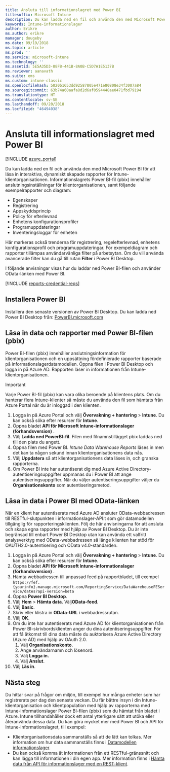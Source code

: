 ```yaml
---
title: Ansluta till informationslagret med Power BI
titlesuffix: Microsoft Intune
description: Du kan ladda ned en fil och använda den med Microsoft Power BI för att läsa in interaktiva och dynamiskt skapade rapporter för Microsoft Intune-klientorganisationen.
keywords: Intune-informationslager
author: Erikre
ms.author: erikre
manager: dougeby
ms.date: 09/19/2018
ms.topic: article
ms.prod: ''
ms.service: microsoft-intune
ms.technology: ''
ms.assetid: 5E5A35D3-88F8-441B-8A0B-C5D7A1E5137B
ms.reviewer: aanavath
ms.suite: ems
ms.custom: intune-classic
ms.openlocfilehash: 5020b1653dd92587805e471e80808e34f3007a84
ms.sourcegitcommit: 63b74a60aafa8d2d6af0594448ae0471fbd79194
ms.translationtype: HT
ms.contentlocale: sv-SE
ms.lasthandoff: 09/20/2018
ms.locfileid: "46494038"
---
```

# <a name="connect-to-the-data-warehouse-with-power-bi"></a>Ansluta till informationslagret med Power BI

[!INCLUDE [azure_portal](./includes/azure_portal.md)]

Du kan ladda ned en fil och använda den med Microsoft Power BI för att läsa in interaktiva, dynamiskt skapade rapporter för Intune-klientorganisationen. Informationslagrets Power BI-fil (pbix) innehåller anslutningsinställningar för klientorganisationen, samt följande exempelrapporter och diagram:  

  -  Egenskaper
  -  Registrering
  -  Appskyddsprincip
  -  Policy för efterlevnad
  -  Enhetens konfigurationsprofiler
  -  Programuppdateringar
  -  Inventeringsloggar för enheten

Här markeras också trenderna för registrering, regelefterlevnad, enhetens konfigurationsprofil och programuppdateringar. För exempeldiagram och rapporter tillämpas användarvänliga filter på arbetsytan. Om du vill använda avancerade filter kan du gå till rutan **Filter** i Power BI Desktop.

I följande anvisningar visas hur du laddar ned Power BI-filen och använder OData-länken med Power BI.

[!INCLUDE [reports-credential-reqs](./includes/reports-credential-reqs.md)]

## <a name="install-power-bi"></a>Installera Power BI

Installera den senaste versionen av Power BI Desktop. Du kan ladda ned Power BI Desktop från: [PowerBI.microsoft.com](https://powerbi.microsoft.com/desktop)

## <a name="load-the-data-and-reports-using-the-power-bi-file-pbix"></a>Läsa in data och rapporter med Power BI-filen (pbix)

Power BI-filen (pbix) innehåller anslutningsinformation för klientorganisationen och en uppsättning fördefinierade rapporter baserade på informationslagerdatamodellen. Öppna filen i Power BI Desktop och logga in på Azure AD. Rapporten läser in informationen från Intune-klientorganisationen.

> [!Important]  
> Varje Power BI-fil (pbix) kan vara olika beroende på klientens plats. Om du hanterar flera Intune-klienter så måste du använda den fil som hämtats från Azure Portal när du är inloggad i den klienten.  

1.  Logga in på Azure Portal och välj **Övervakning + hantering** > **Intune**. Du kan också söka efter resurser för **Intune**.  
2.  Öppna bladet **API för Microsoft Intune-informationslager (förhandsversion)** .
3.  Välj **Ladda ned PowerBI-fil**. Filen med filnamnstillägget pbix laddas ned till den plats du angett.
4.  Öppna filen med Power BI. *Intune Data Warehouse Reports* läses in men det kan ta någon sekund innan klientorganisationens data nås.
5.  Välj **Uppdatera** så att klientorganisationens data läses in, och granska rapporterna.
6.  Om Power BI inte har autentiserat dig med Azure Active Directory-autentiseringsuppgifter uppmanas du i Power BI att ange autentiseringsuppgifter. När du väljer autentiseringsuppgifter väljer du **Organisationskonto** som autentiseringsmetod.

## <a name="load-the-data-in-power-bi-using-the-odata-link"></a>Läsa in data i Power BI med OData-länken

När en klient har autentiserats med Azure AD ansluter OData-webbadressen till RESTful-slutpunkten i informationslager-API:t som gör datamodellen tillgänglig för rapporteringsklienten. Följ de här anvisningarna för att ansluta och skapa egna rapporter med hjälp av Power BI Desktop. Du är inte begränsad till enbart Power BI Desktop utan kan använda ett valfritt analysverktyg med OData-webbadressen så länge klienten har stöd för OAUTH2.0-autentisering och OData v4.0-standarden.

1.  Logga in på Azure Portal och välj **Övervakning + hantering** > **Intune**. Du kan också söka efter resurser för **Intune**.  
2.  Öppna bladet **API för Microsoft Intune-informationslager (förhandsversion)** .
3. Hämta webbadressen till anpassad feed på rapportbladet, till exempel `https://fef.{yourinfo}.manage.microsoft.com/ReportingService/DataWarehouseFEService/dates?api-version=beta`
4. Öppna **Power BI Desktop**.
5. Välj **Hem** > **Hämta data**. Välj**OData-feed**.
6. Välj **Basic**.
7. Skriv eller klistra in **OData-URL** i webbadressrutan.
8. Välj **OK**.
9. Om du inte har autentiserats med Azure AD för klientorganisationen från Power BI-skrivbordsklienten anger du dina autentiseringsuppgifter. För att få åtkomst till dina data måste du auktorisera Azure Active Directory (Azure AD) med hjälp av OAuth 2.0.  
    1.  Välj **Organisationskonto**.  
    2.  Ange användarnamn och lösenord.  
    3.  Välj **Logga in.**  
    4.  Välj **Anslut**.  
10. Välj **Läs in**.

## <a name="next-steps"></a>Nästa steg

Du hittar svar på frågor om miljön, till exempel hur många enheter som har registrerats per dag den senaste veckan. Du får bättre insyn i din Intune-klientorganisation och klientpopulation med hjälp av rapporterna med Intune-informationslager Power BI-filen (pbix) som du hämtat från bladet i Azure. Intune tillhandahåller dock ett antal ytterligare sätt att utöka eller återanvända dessa data. Du kan göra mycket mer med Power BI och API för Intune-informationslagret, till exempel:

<!-- -  You can use Power BI Desktop to create additional report types with your data. For example, you could create a custom chart representing the ratio of device manufactures in your enterprise. For more information about creating custom reports with Power BI and the Intune Data Warehouse, see `BLOG POST ON POWER BI`. -->
 -  Klientorganisationsdata sammanställs så att de lätt kan tolkas. Mer information om hur data sammanställs finns i [Datamodellen informationslager](reports-ref-data-model.md).
 -  Du kan också komma åt informationen från ett RESTful-gränssnitt och kan lägga till informationen i din egen app. Mer information finns i [Hämta data från API för informationslager med en REST-klient](reports-proc-data-rest.md).
